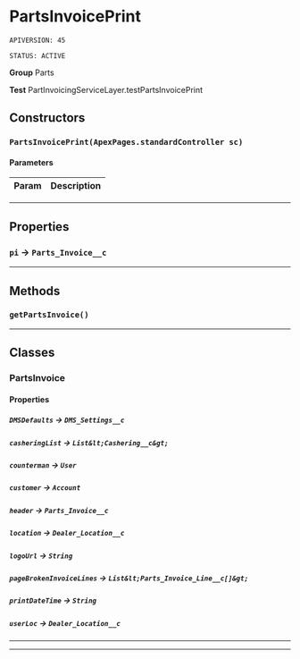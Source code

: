 # PartsInvoicePrint

`APIVERSION: 45`

`STATUS: ACTIVE`

**Group** Parts


**Test** PartInvoicingServiceLayer.testPartsInvoicePrint

## Constructors
### `PartsInvoicePrint(ApexPages.standardController sc)`
#### Parameters
|Param|Description|
|---|---|

---
## Properties

### `pi` → `Parts_Invoice__c`


---
## Methods
### `getPartsInvoice()`
---
## Classes
### PartsInvoice
#### Properties

##### `DMSDefaults` → `DMS_Settings__c`


##### `casheringList` → `List&lt;Cashering__c&gt;`


##### `counterman` → `User`


##### `customer` → `Account`


##### `header` → `Parts_Invoice__c`


##### `location` → `Dealer_Location__c`


##### `logoUrl` → `String`


##### `pageBrokenInvoiceLines` → `List&lt;Parts_Invoice_Line__c[]&gt;`


##### `printDateTime` → `String`


##### `userLoc` → `Dealer_Location__c`


---

---
